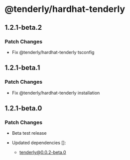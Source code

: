 # @tenderly/hardhat-tenderly

## 1.2.1-beta.2

### Patch Changes

- Fix @tenderly/hardhat-tenderly tsconfig

## 1.2.1-beta.1

### Patch Changes

- Fix @tenderly/hardhat-tenderly installation

## 1.2.1-beta.0

### Patch Changes

- Beta test release

- Updated dependencies []:
  - tenderly@0.0.2-beta.0
